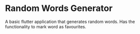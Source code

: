 # Random Words Generator

A basic flutter application that generates random words.
Has the functionality to mark word as favourites.